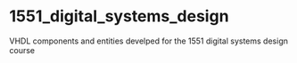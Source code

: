 # 1551_digital_systems_design
VHDL components and entities develped for the 1551 digital systems design course

